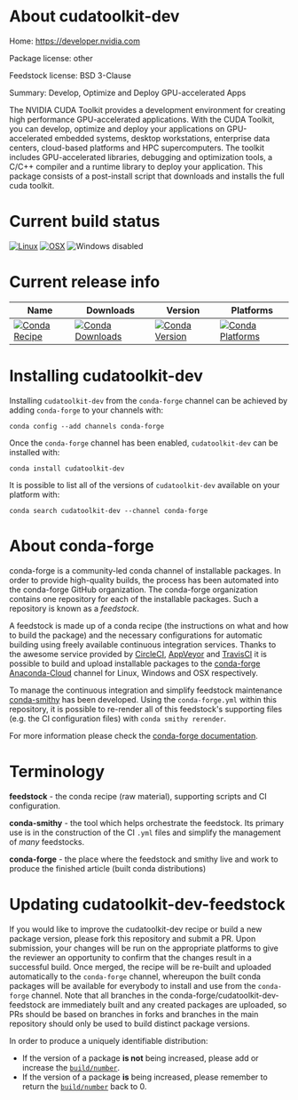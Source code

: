 About cudatoolkit-dev
=====================

Home: https://developer.nvidia.com

Package license: other

Feedstock license: BSD 3-Clause

Summary: Develop, Optimize and Deploy GPU-accelerated Apps

The NVIDIA CUDA Toolkit provides a development environment for creating
high performance GPU-accelerated applications. With the CUDA Toolkit,
you can develop, optimize and deploy your applications on GPU-accelerated
embedded systems, desktop workstations, enterprise data centers,
cloud-based platforms and HPC supercomputers. The toolkit includes
GPU-accelerated libraries, debugging and optimization tools,
a C/C++ compiler and a runtime library to deploy your application.
This package consists of a post-install script that downloads and
installs the full cuda toolkit.


Current build status
====================

[![Linux](https://img.shields.io/circleci/project/github/conda-forge/cudatoolkit-dev-feedstock/master.svg?label=Linux)](https://circleci.com/gh/conda-forge/cudatoolkit-dev-feedstock)
[![OSX](https://img.shields.io/travis/conda-forge/cudatoolkit-dev-feedstock/master.svg?label=macOS)](https://travis-ci.org/conda-forge/cudatoolkit-dev-feedstock)
![Windows disabled](https://img.shields.io/badge/Windows-disabled-lightgrey.svg)

Current release info
====================

| Name | Downloads | Version | Platforms |
| --- | --- | --- | --- |
| [![Conda Recipe](https://img.shields.io/badge/recipe-cudatoolkit--dev-green.svg)](https://anaconda.org/conda-forge/cudatoolkit-dev) | [![Conda Downloads](https://img.shields.io/conda/dn/conda-forge/cudatoolkit-dev.svg)](https://anaconda.org/conda-forge/cudatoolkit-dev) | [![Conda Version](https://img.shields.io/conda/vn/conda-forge/cudatoolkit-dev.svg)](https://anaconda.org/conda-forge/cudatoolkit-dev) | [![Conda Platforms](https://img.shields.io/conda/pn/conda-forge/cudatoolkit-dev.svg)](https://anaconda.org/conda-forge/cudatoolkit-dev) |

Installing cudatoolkit-dev
==========================

Installing `cudatoolkit-dev` from the `conda-forge` channel can be achieved by adding `conda-forge` to your channels with:

```
conda config --add channels conda-forge
```

Once the `conda-forge` channel has been enabled, `cudatoolkit-dev` can be installed with:

```
conda install cudatoolkit-dev
```

It is possible to list all of the versions of `cudatoolkit-dev` available on your platform with:

```
conda search cudatoolkit-dev --channel conda-forge
```


About conda-forge
=================

conda-forge is a community-led conda channel of installable packages.
In order to provide high-quality builds, the process has been automated into the
conda-forge GitHub organization. The conda-forge organization contains one repository
for each of the installable packages. Such a repository is known as a *feedstock*.

A feedstock is made up of a conda recipe (the instructions on what and how to build
the package) and the necessary configurations for automatic building using freely
available continuous integration services. Thanks to the awesome service provided by
[CircleCI](https://circleci.com/), [AppVeyor](https://www.appveyor.com/)
and [TravisCI](https://travis-ci.org/) it is possible to build and upload installable
packages to the [conda-forge](https://anaconda.org/conda-forge)
[Anaconda-Cloud](https://anaconda.org/) channel for Linux, Windows and OSX respectively.

To manage the continuous integration and simplify feedstock maintenance
[conda-smithy](https://github.com/conda-forge/conda-smithy) has been developed.
Using the ``conda-forge.yml`` within this repository, it is possible to re-render all of
this feedstock's supporting files (e.g. the CI configuration files) with ``conda smithy rerender``.

For more information please check the [conda-forge documentation](https://conda-forge.org/docs/).

Terminology
===========

**feedstock** - the conda recipe (raw material), supporting scripts and CI configuration.

**conda-smithy** - the tool which helps orchestrate the feedstock.
                   Its primary use is in the construction of the CI ``.yml`` files
                   and simplify the management of *many* feedstocks.

**conda-forge** - the place where the feedstock and smithy live and work to
                  produce the finished article (built conda distributions)


Updating cudatoolkit-dev-feedstock
==================================

If you would like to improve the cudatoolkit-dev recipe or build a new
package version, please fork this repository and submit a PR. Upon submission,
your changes will be run on the appropriate platforms to give the reviewer an
opportunity to confirm that the changes result in a successful build. Once
merged, the recipe will be re-built and uploaded automatically to the
`conda-forge` channel, whereupon the built conda packages will be available for
everybody to install and use from the `conda-forge` channel.
Note that all branches in the conda-forge/cudatoolkit-dev-feedstock are
immediately built and any created packages are uploaded, so PRs should be based
on branches in forks and branches in the main repository should only be used to
build distinct package versions.

In order to produce a uniquely identifiable distribution:
 * If the version of a package **is not** being increased, please add or increase
   the [``build/number``](https://conda.io/docs/user-guide/tasks/build-packages/define-metadata.html#build-number-and-string).
 * If the version of a package **is** being increased, please remember to return
   the [``build/number``](https://conda.io/docs/user-guide/tasks/build-packages/define-metadata.html#build-number-and-string)
   back to 0.
